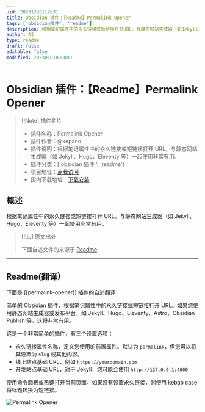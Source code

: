 ```yaml
---
uid: 20231220112631
title: Obsidian 插件：【Readme】Permalink Opener
tags: ['obsidian插件', 'readme']
description: 根据笔记属性中的永久链接或短链接打开URL。与静态网站生成器（如Jekyll、Hugo、Eleventy等）一起使用非常有用。
author: AI
type: readme
draft: false
editable: false
modified: 20230101000000
---
```


# Obsidian 插件：【Readme】Permalink Opener

> [!Note] 插件名片
> - 插件名称：Permalink Opener
> - 插件作者：@kepano
> - 插件说明：根据笔记属性中的永久链接或短链接打开 URL。与静态网站生成器（如 Jekyll、Hugo、Eleventy 等）一起使用非常有用。
> - 插件分类：['obsidian 插件 ', 'readme']
> - 项目地址：[点我访问](https://github.com/kepano/obsidian-permalink-opener)
> - 国内下载地址：[下载安装](https://pkmer.cn/products/plugin/pluginMarket/?permalink-opener)

## 概述

根据笔记属性中的永久链接或短链接打开 URL。与静态网站生成器（如 Jekyll、Hugo、Eleventy 等）一起使用非常有用。

> [!tip] 原文出处
>
>下面自述文件的来源于 [Readme](https://ghproxy.net/https://raw.githubusercontent.com/kepano/obsidian-permalink-opener/master/README.md)

---

## Readme(翻译）

下面是 [[permalink-opener]] 插件的自述翻译

简单的 Obsidian 插件，根据笔记属性中的永久链接或短链接打开 URL。如果您使用静态网站生成器或发布平台，如 Jekyll、Hugo、Eleventy、Astro、Obsidian Publish 等，这将非常有用。

这是一个非常简单的插件，有三个设置选项：

- 永久链接属性名称，定义您使用的前置属性。默认为 `permalink`，但您可以将其设置为 `slug` 或其他内容。
- 线上站点基础 URL，例如 `https://yourdomain.com`
- 开发站点基础 URL，对于 Jekyll，您可能会使用 `http://127.0.0.1:4000`

使用命令面板或热键打开当前页面。如果没有设置永久链接，则使用 kebab case 将标题转换为短链接。

![Permalink Opener](https://cdn.pkmer.cn/covers/permalink-opener_2_0.png!pkmer)
